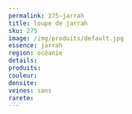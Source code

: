 ```yaml
---
permalink: 275-jarrah
title: loupe de jarrah 
sku: 275
image: /img/produits/default.jpg
essence: jarrah
region: océanie
details: 
produits: 
couleur: 
densite: 
veines: sans
rarete: 
---
```

